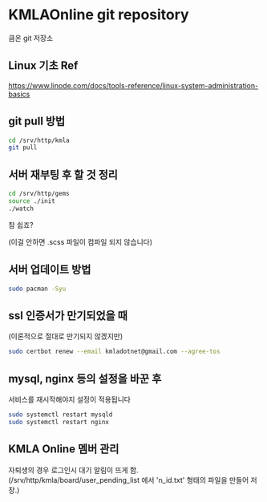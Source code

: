 # KMLAOnline git repository #

큼온 git 저장소

## Linux 기초 Ref ##

https://www.linode.com/docs/tools-reference/linux-system-administration-basics

## git pull 방법 ##

```bash
cd /srv/http/kmla
git pull
```

## 서버 재부팅 후 할 것 정리 ##

```bash
cd /srv/http/gems
source ./init
./watch
```

참 쉽죠?

(이걸 안하면 .scss 파일이 컴파일 되지 않습니다)

## 서버 업데이트 방법 ##

```bash
sudo pacman -Syu
```

## ssl 인증서가 만기되었을 때 ##

(이론적으로 절대로 만기되지 않겠지만)

```bash
sudo certbot renew --email kmladotnet@gmail.com --agree-tos
```

## mysql, nginx 등의 설정을 바꾼 후 ##

서비스를 재시작해야지 설정이 적용됩니다

```bash
sudo systemctl restart mysqld
sudo systemctl restart nginx
```

## KMLA Online 멤버 관리 ##

자퇴생의 경우 로그인시 대기 알림이 뜨게 함. (/srv/http/kmla/board/user_pending_list 에서 'n_id.txt' 형태의 파일을 만들어 저장.)
